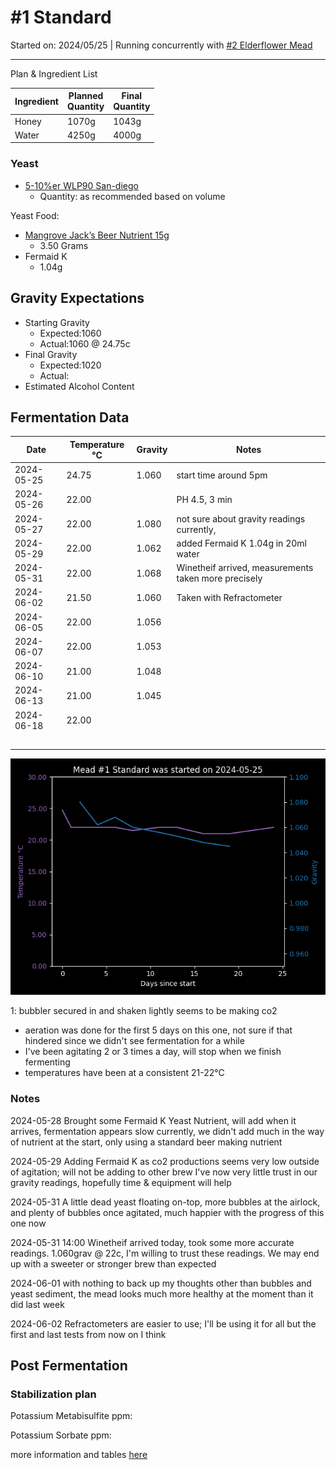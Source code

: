 <h1> #1 Standard </h1>

Started on: 2024/05/25 | Running concurrently with [#2 Elderflower Mead](Recipe%20List%2F%232%20Elderflower.md)

<hr>

Plan & Ingredient List

| Ingredient | Planned<br/>Quantity | Final<br/>Quantity |
|------------|----------------------|--------------------|
| Honey      | 1070g                | 1043g              |
| Water      | 4250g                | 4000g              |

<h3>Yeast</h3>

- [5-10%er WLP90 San-diego](https://www.themaltmiller.co.uk/product/wlp090-san-diego-super-yeast/?v=79cba1185463)
    - Quantity: as recommended based on volume

Yeast Food:

- [Mangrove Jack’s Beer Nutrient 15g](https://www.themaltmiller.co.uk/product/mangrove-jacks-beer-nutrient-15g/?v=79cba1185463)
    - 3.50 Grams
- Fermaid K
    - 1.04g

<h2>Gravity Expectations</h2>

- Starting Gravity
    - Expected:1060
    - Actual:1060 @ 24.75c
- Final Gravity
    - Expected:1020
    - Actual:
- Estimated Alcohol Content

<h2>Fermentation Data</h2>

| Date       | Temperature  °C | Gravity | Notes                                                |
|------------|-----------------|---------|------------------------------------------------------|
| 2024-05-25 | 24.75           | 1.060   | start time around 5pm                                |
| 2024-05-26 | 22.00           |         | PH 4.5, 3 min                                        |
| 2024-05-27 | 22.00           | 1.080   | not sure about gravity readings currently,           |
| 2024-05-29 | 22.00           | 1.062   | added Fermaid K 1.04g in 20ml water                  |
| 2024-05-31 | 22.00           | 1.068   | Winetheif arrived, measurements taken more precisely |
| 2024-06-02 | 21.50           | 1.060   | Taken with Refractometer                             |
| 2024-06-05 | 22.00           | 1.056   |                                                      |
| 2024-06-07 | 22.00           | 1.053   |                                                      |
| 2024-06-10 | 21.00           | 1.048   |                                                      |
| 2024-06-13 | 21.00           | 1.045   |                                                      |
| 2024-06-18 | 22.00           |         |                                                      |
|            |                 |         |                                                      |
|            |                 |         |                                                      |
|            |                 |         |                                                      |
|            |                 |         |                                                      |
|            |                 |         |                                                      |

![#1 Standard.png](%231%20Standard.png)

1: bubbler secured in and shaken lightly seems to be making co2

- aeration was done for the first 5 days on this one, not sure if that hindered since we didn't see fermentation for
  a while
- I've been agitating 2 or 3 times a day, will stop when we finish fermenting
- temperatures have been at a consistent 21-22°C

<h3> Notes </h3>

2024-05-28 Brought some Fermaid K Yeast Nutrient, will add when it arrives, fermentation appears slow currently,
we didn't add much in the way of nutrient at the start, only using a standard beer making nutrient

2024-05-29 Adding Fermaid K as co2 productions seems very low outside of agitation; will not be adding to other brew
I've now very little trust in our gravity readings, hopefully time & equipment will help

2024-05-31 A little dead yeast floating on-top, more bubbles at the airlock, and plenty of bubbles once agitated,
much happier with the progress of this one now

2024-05-31 14:00 Winetheif arrived today, took some more accurate readings. 1.060grav @ 22c, I'm willing to trust
these readings. We may end up with a sweeter or stronger brew than expected

2024-06-01 with nothing to back up my thoughts other than bubbles and yeast sediment, the mead looks much more healthy
at the moment than it did last week

2024-06-02 Refractometers are easier to use; I'll be using it for all but the first and last tests from now on I think

<h2>Post Fermentation</h2>

<h3>Stabilization plan</h3>

Potassium Metabisulfite ppm:

Potassium Sorbate ppm:

more information and tables [here](https://meadmaking.wiki/en/process/stabilization)
